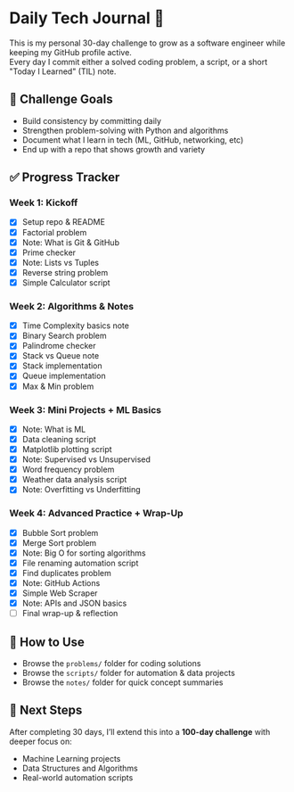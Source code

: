 # Daily Tech Journal 🚀  

This is my personal 30-day challenge to grow as a software engineer while keeping my GitHub profile active.  
Every day I commit either a solved coding problem, a script, or a short "Today I Learned" (TIL) note.  

## 📅 Challenge Goals  

- Build consistency by committing daily  
- Strengthen problem-solving with Python and algorithms  
- Document what I learn in tech (ML, GitHub, networking, etc)  
- End up with a repo that shows growth and variety  

## ✅ Progress Tracker  

### Week 1: Kickoff  

- [x] Setup repo & README  
- [X] Factorial problem  
- [X] Note: What is Git & GitHub  
- [X] Prime checker  
- [X] Note: Lists vs Tuples  
- [X] Reverse string problem  
- [X] Simple Calculator script  

### Week 2: Algorithms & Notes  

- [X] Time Complexity basics note  
- [X] Binary Search problem  
- [X] Palindrome checker  
- [X] Stack vs Queue note  
- [X] Stack implementation  
- [X] Queue implementation  
- [X] Max & Min problem  

### Week 3: Mini Projects + ML Basics  

- [X] Note: What is ML  
- [X] Data cleaning script  
- [X] Matplotlib plotting script  
- [X] Note: Supervised vs Unsupervised  
- [X] Word frequency problem  
- [X] Weather data analysis script  
- [X] Note: Overfitting vs Underfitting  

### Week 4: Advanced Practice + Wrap-Up  

- [X] Bubble Sort problem  
- [X] Merge Sort problem  
- [X] Note: Big O for sorting algorithms  
- [X] File renaming automation script  
- [X] Find duplicates problem  
- [X] Note: GitHub Actions  
- [X] Simple Web Scraper  
- [X] Note: APIs and JSON basics  
- [ ] Final wrap-up & reflection  

## 🔑 How to Use  

- Browse the `problems/` folder for coding solutions  
- Browse the `scripts/` folder for automation & data projects  
- Browse the `notes/` folder for quick concept summaries  

## 📌 Next Steps  

After completing 30 days, I’ll extend this into a **100-day challenge** with deeper focus on:  

- Machine Learning projects  
- Data Structures and Algorithms  
- Real-world automation scripts  
